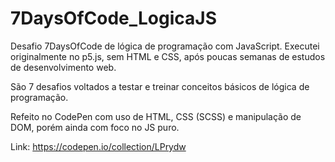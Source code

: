 # 7DaysOfCode_LogicaJS

Desafio 7DaysOfCode de lógica de programação com JavaScript. Executei originalmente no p5.js, sem HTML e CSS, após poucas semanas de estudos de desenvolvimento web. 

São 7 desafios voltados a testar e treinar conceitos básicos de lógica de programação.

Refeito no CodePen com uso de HTML, CSS (SCSS) e manipulação de DOM, porém ainda com foco no JS puro.

Link: https://codepen.io/collection/LPrydw
